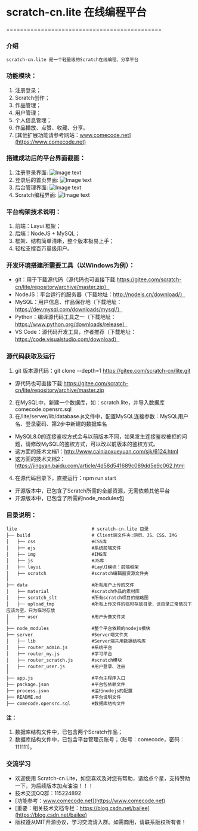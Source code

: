 # scratch-cn.lite 在线编程平台
=============================================

### 介绍
    scratch-cn.lite 是一个轻量级的Scratch在线编程、分享平台

### 功能模块：
1. 注册登录；
2. Scratch创作；
3. 作品管理；
4. 用户管理；
5. 个人信息管理；
6. 作品播放、点赞、收藏、分享。
7. [其他扩展功能请参考网站：www.comecode.net](https://www.comecode.net)

### 搭建成功后的平台界面截图：
1. 注册登录界面:
![Image text](https://gitee.com/scratch-cn/lite/raw/master/build/img/login.png)
2. 登录后的首页界面:
![Image text](https://gitee.com/scratch-cn/lite/raw/master/build/img/index.png)
3. 后台管理界面:
![Image text](https://gitee.com/scratch-cn/lite/raw/master/build/img/admin.png)
4. Scratch编程界面:
![Image text](https://gitee.com/scratch-cn/lite/raw/master/build/img/scratch.png)

### 平台构架技术说明：
1. 前端：Layui 框架；
2. 后端：NodeJS + MySQL；
3. 框架、结构简单清晰，整个版本极易上手；
4. 轻松支撑百万量级用户。

### 开发环境搭建所需要工具（以Windows为例）：
- git：用于下载源代码（源代码也可直接下载:https://gitee.com/scratch-cn/lite/repository/archive/master.zip）
- NodeJS：平台运行的服务器（下载地址：http://nodejs.cn/download/）
- MySQL：用户信息、作品保存地（下载地址：https://dev.mysql.com/downloads/mysql/）
- Python：编译源代码工具之一（下载地址：https://www.python.org/downloads/release）
- VS Code：源代码开发工具，作者推荐（下载地址：https://code.visualstudio.com/download）

### 源代码获取及运行
1. git 版本源代码：git clone --depth=1 https://gitee.com/scratch-cn/lite.git
- 源代码也可直接下载:https://gitee.com/scratch-cn/lite/repository/archive/master.zip

2. 在MySQL中，新建一个数据库，如：scratch.lite，并导入数据库comecode.opensrc.sql
3. 在/lite/server/lib/database.js文件中，配置MySQL连接参数：MySQL用户名、登录密码、第2步中新建的数据库名
- MySQL8.0的连接鉴权方式会与以前版本不同，如果发生连接鉴权被拒的问题，请修改MySQL的鉴权方式，可以改以前版本的鉴权方式。
- 这方面的技术文档1：http://www.cainiaoxueyuan.com/sjk/6124.html
- 这方面的技术文档2：https://jingyan.baidu.com/article/4d58d541689c089dd5e9c062.html

4. 在源代码目录下，直接运行：npm run start
- 开源版本中，已包含了Scratch所需的全部资源，无需依赖其他平台
- 开源版本中，已包含了所需的node_modules包

### 目录说明：

```
lite                            # scratch-cn.lite 目录
├── build                       # Client端文件夹:网页、JS、CSS、IMG
│   ├── css                     #CSS库
│   ├── ejs                     #系统前端文件
│   ├── img                     #IMG库
│   ├── js                      #JS库
│   ├── layui                   #LayUI模块：前端框架
│   ├── scratch                 #scratch编辑器资源文件夹
│ 
├── data                        #所有用户上传的文件
│   ├── material                #scratch作品的素材库
│   ├── scratch_slt             #所有scratch项目的缩略图
│   ├── upload_tmp              #所有上传文件的临时存放目录，该目录正常情况下应该为空，只为临时存放
│   ├── user                    #用户头像文件夹
│
├── node_modules                #整个平台依赖的nodejs模块
├── server                      #Server端文件夹
│   ├── lib                     #Server端共用数据结构库
│   ├── router_admin.js         #系统平台
│   ├── router_my.js            #学习平台
│   ├── router_scratch.js       #scratch模块
│   ├── router_user.js          #用户登录、注册
│
├── app.js                      #平台主程序入口
├── package.json                #平台包依赖文件
├── process.json                #运行nodejs的配置
├── README.md                   #平台说明文件
├── comecode.opensrc.sql        #数据库结构文件
```
#### 注：
1. 数据库结构文件中，已包含两个Scratch作品；
2. 数据库结构文件中，已包含平台管理员账号；（账号：comecode，密码：111111)。


### 交流学习
- 欢迎使用 Scratch-cn.Lite，如您喜欢及对您有帮助，请给点个星，支持赞助一下，为后续版本加点油油！！！
- 技术交流QQ群：115224892
- [功能参考：www.comecode.net](https://www.comecode.net)
- [重要：相关技术文档专栏：https://blog.csdn.net/bailee](https://blog.csdn.net/bailee)
- 版权遵从MIT开源协议，学习交流请入群。如需商用，请联系版权所有者！
